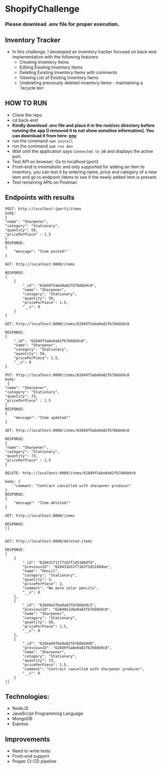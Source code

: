 # ShopifyChallenge

### Please download .env file for proper execution.
 
## Inventory Tracker

- In this challenge, I developed an inventory tracker focused on back-end implementation with the following features:
  - Creating Inventory Items
  - Editing Existing Inventory Items
  - Deleting Existing Inventory Items with comments
  - Viewing List of Existing Inventory Items
  - Undeleting previously deleted inventory items - maintaining a 'recycle bin' 


## HOW TO RUN
-   Clone the repo
-   cd back-end
-   **Kindly download .env file and place it in the root/src directory before running the app [I removed it to not show sensitive information]. You can download it from here: [env](https://drive.google.com/drive/folders/1qsTvZjG3ugx8yY8oAbLX50wIGKWj9LyC?usp=sharing)**
-   run the command `npm install`
-   run the command `npm run dev`
-   Wait until the application says `Connected to DB` and displays the active port.
-   Test API on browser: Go to localhost:{port}
-   Front-end is minimalistic and only supported for adding an item to inventory, you can test it by entering name, price and category of a new item and go to endpoint /items to see if the newly added item is present.
-   Test remaining APIs on Postman 

## Endpoints with results</h1>
```
POST: http://localhost:{port}/items
body: 
{
"name": "Sharpener",
"category": "Stationary",
"quantity": 59,
"pricePerPiece" : 1.5
}
RESPONSE: 
{
    "message": "Item posted!"
}

```

```
GET: http://localhost:8000/items

RESPONSE: 
[
    {
        "_id": "62849f5abe0a82fb7b6bb9c8",
        "name": "Sharpener",
        "category": "Stationary",
        "quantity": 59,
        "pricePerPiece": 1.5,
        "__v": 0
    }
]

```

```
GET: http://localhost:8000/items/62849f5abe0a82fb7b6bb9c8

RESPONSE: 
{
    "_id": "62849f5abe0a82fb7b6bb9c8",
    "name": "Sharpener",
    "category": "Stationary",
    "quantity": 59,
    "pricePerPiece": 1.5,
    "__v": 0
}

```

```
PUT: http://localhost:8000/items/62849f5abe0a82fb7b6bb9c8
body:   
 {
"name": "Sharpener",
"category": "Stationary",
"quantity": 73,
"pricePerPiece" : 1.5
}
RESPONSE: 
{
    "message": "Item updated!"
}
```

```
GET: http://localhost:8000/items/62849f5abe0a82fb7b6bb9c8

RESPONSE: 
{
"name": "Sharpener",
"category": "Stationary",
"quantity": 73,
"pricePerPiece" : 1.5
}

```

```
DELETE: http://localhost:8000/items/62849f5abe0a82fb7b6bb9c8

body: {
    "comment: "Contract cancelled with sharpener producer"
}
RESPONSE: 
{
    "message": "Item deleted!"
}
```


```
GET: http://localhost:8000/items

RESPONSE: 
[]

```

```

GET: http://localhost:8000/deleted-items

RESPONSE: 
[ 
    {
        "_id": "628431f11f7163f1d5188df4",
        "previousId": "628431b31f7163f1d5188dee",
        "name": "Pencil",
        "category": "Stationary",
        "quantity": 3,
        "pricePerPiece": 2,
        "comment": "No more color pencils",
        "__v": 0
    },
    {
        "_id": "62849e2fbe0a82fb7b6bb9c5",
        "previousId": "62849e1dbe0a82fb7b6bb9c0",
        "name": "Sharpener",
        "category": "Stationary",
        "quantity": 59,
        "pricePerPiece": 1.5,
        "__v": 0
    },
    {
        "_id": "6284a04fbe0a82fb7b6bb9d0",
        "previousId": "62849f5abe0a82fb7b6bb9c8",
        "name": "Sharpener",
        "category": "Stationary",
        "quantity": 73,
        "pricePerPiece": 1.5,
        "comment": "Contract cancelled with sharpener producer",
        "__v": 0
    }
]]

```



## Technologies:
-   NodeJS
-   JavaScript Programming Language
-   MongoDB
-   Express

## Improvements 
-   Need to write tests
-   Front-end support
-   Proper CI-CD pipeline

